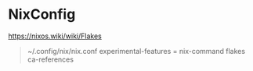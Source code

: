 # NixConfig

https://nixos.wiki/wiki/Flakes

> ~/.config/nix/nix.conf
> experimental-features = nix-command flakes ca-references

